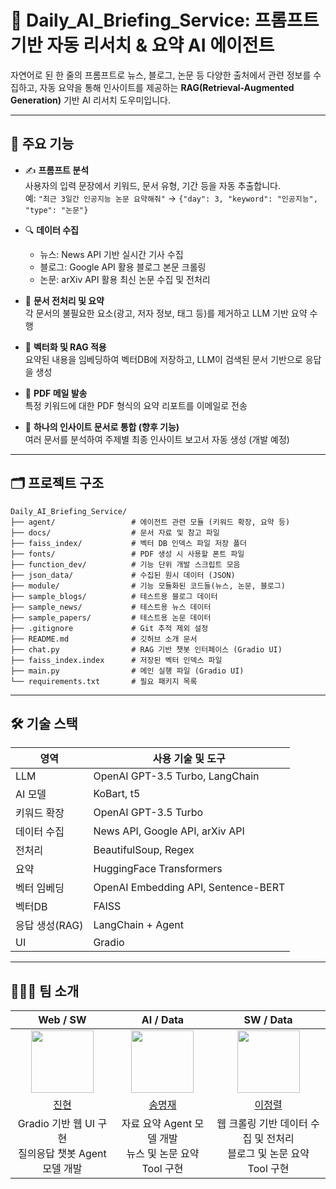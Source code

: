 # 🧠 Daily_AI_Briefing_Service: 프롬프트 기반 자동 리서치 & 요약 AI 에이전트

자연어로 된 한 줄의 프롬프트로 뉴스, 블로그, 논문 등 다양한 출처에서 관련 정보를 수집하고, 자동 요약을 통해 인사이트를 제공하는 **RAG(Retrieval-Augmented Generation)** 기반 AI 리서치 도우미입니다.

---

## 🚀 주요 기능

- ✍️ **프롬프트 분석**  
  사용자의 입력 문장에서 키워드, 문서 유형, 기간 등을 자동 추출합니다.  
  예: `"최근 3일간 인공지능 논문 요약해줘"` → `{"day": 3, "keyword": "인공지능", "type": "논문"}`

- 🔍 **데이터 수집**  
  - 뉴스: News API 기반 실시간 기사 수집  
  - 블로그: Google API 활용 블로그 본문 크롤링  
  - 논문: arXiv API 활용 최신 논문 수집 및 전처리

- 🧹 **문서 전처리 및 요약**  
  각 문서의 불필요한 요소(광고, 저자 정보, 태그 등)를 제거하고 LLM 기반 요약 수행

- 🧠 **벡터화 및 RAG 적용**  
  요약된 내용을 임베딩하여 벡터DB에 저장하고, LLM이 검색된 문서 기반으로 응답을 생성

- 📧 **PDF 메일 발송**  
  특정 키워드에 대한 PDF 형식의 요약 리포트를 이메일로 전송
  
- 🧾 **하나의 인사이트 문서로 통합 (향후 기능)**  
  여러 문서를 분석하여 주제별 최종 인사이트 보고서 자동 생성 (개발 예정)

---

## 🗂️ 프로젝트 구조
```
Daily_AI_Briefing_Service/
├── agent/                 # 에이전트 관련 모듈 (키워드 확장, 요약 등)
├── docs/                  # 문서 자료 및 참고 파일
├── faiss_index/           # 벡터 DB 인덱스 파일 저장 폴더
├── fonts/                 # PDF 생성 시 사용할 폰트 파일
├── function_dev/          # 기능 단위 개발 스크립트 모음
├── json_data/             # 수집된 원시 데이터 (JSON)
├── module/                # 기능 모듈화된 코드들(뉴스, 논문, 블로그)
├── sample_blogs/          # 테스트용 블로그 데이터
├── sample_news/           # 테스트용 뉴스 데이터
├── sample_papers/         # 테스트용 논문 데이터
├── .gitignore             # Git 추적 제외 설정
├── README.md              # 깃허브 소개 문서
├── chat.py                # RAG 기반 챗봇 인터페이스 (Gradio UI)
├── faiss_index.index      # 저장된 벡터 인덱스 파일
├── main.py                # 메인 실행 파일 (Gradio UI)
└── requirements.txt       # 필요 패키지 목록
```

---

## 🛠️ 기술 스택

| 영역             | 사용 기술 및 도구                     |
|------------------|----------------------------------------|
| LLM              | OpenAI GPT-3.5 Turbo, LangChain        |
| AI 모델           | KoBart, t5                            |
| 키워드 확장       | OpenAI GPT-3.5 Turbo                  |
| 데이터 수집       | News API, Google API, arXiv API          |
| 전처리            | BeautifulSoup, Regex                  |
| 요약              | HuggingFace Transformers              |
| 벡터 임베딩       | OpenAI Embedding API, Sentence-BERT    |
| 벡터DB            | FAISS                                |
| 응답 생성(RAG)    | LangChain + Agent                    |
| UI               | Gradio                               |

---

## 👨‍👨‍👦 팀 소개

| Web / SW | AI / Data | SW / Data |
|:--------:|:---------:|:---------:|
| [<img src="https://github.com/gaeul-3041.png" width="100px">](https://github.com/gaeul-3041) | [<img src="https://github.com/BrightAsh.png" width="100px">](https://github.com/BrightAsh) | [<img src="https://github.com/JReal2.png" width="100px">](https://github.com/JReal2) |
| [진현](https://github.com/gaeul-3041) | [송명재](https://github.com/BrightAsh) | [이정렬](https://github.com/JReal2) |
| Gradio 기반 웹 UI 구현<br>질의응답 챗봇 Agent 모델 개발 | 자료 요약 Agent 모델 개발<br>뉴스 및 논문 요약 Tool 구현 | 웹 크롤링 기반 데이터 수집 및 전처리<br>블로그 및 논문 요약 Tool 구현 |


